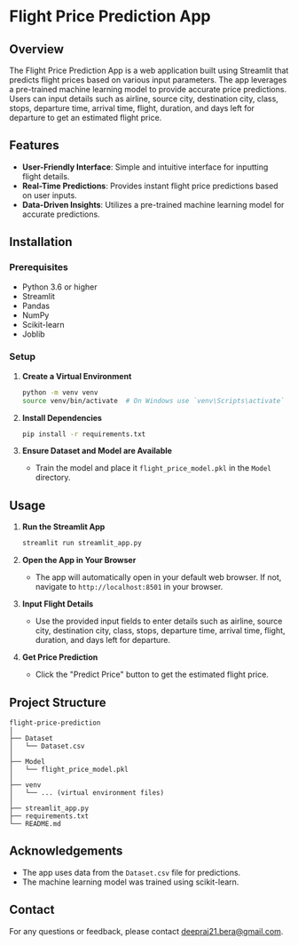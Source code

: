 # Flight Price Prediction App

## Overview

The Flight Price Prediction App is a web application built using Streamlit that predicts flight prices based on various input parameters. The app leverages a pre-trained machine learning model to provide accurate price predictions. Users can input details such as airline, source city, destination city, class, stops, departure time, arrival time, flight, duration, and days left for departure to get an estimated flight price.

## Features

- **User-Friendly Interface**: Simple and intuitive interface for inputting flight details.
- **Real-Time Predictions**: Provides instant flight price predictions based on user inputs.
- **Data-Driven Insights**: Utilizes a pre-trained machine learning model for accurate predictions.

## Installation

### Prerequisites

- Python 3.6 or higher
- Streamlit
- Pandas
- NumPy
- Scikit-learn
- Joblib

### Setup

1. **Create a Virtual Environment**

   ```sh
   python -m venv venv
   source venv/bin/activate  # On Windows use `venv\Scripts\activate`
   ```

2. **Install Dependencies**

   ```sh
   pip install -r requirements.txt
   ```

3. **Ensure Dataset and Model are Available**

   - Train the model and place it `flight_price_model.pkl` in the  `Model` directory.

## Usage

1. **Run the Streamlit App**

   ```sh
   streamlit run streamlit_app.py
   ```

2. **Open the App in Your Browser**

   - The app will automatically open in your default web browser. If not, navigate to `http://localhost:8501` in your browser.

3. **Input Flight Details**

   - Use the provided input fields to enter details such as airline, source city, destination city, class, stops, departure time, arrival time, flight, duration, and days left for departure.

4. **Get Price Prediction**

   - Click the "Predict Price" button to get the estimated flight price.

## Project Structure

```
flight-price-prediction
│
├── Dataset
│   └── Dataset.csv
│
├── Model
│   └── flight_price_model.pkl
│
├── venv
│   └── ... (virtual environment files)
│
├── streamlit_app.py
├── requirements.txt
└── README.md
```

## Acknowledgements

- The app uses data from the `Dataset.csv` file for predictions.
- The machine learning model was trained using scikit-learn.

## Contact

For any questions or feedback, please contact [deepraj21.bera@gmail.com](mailto:deepraj21.bera@gmail.com).

